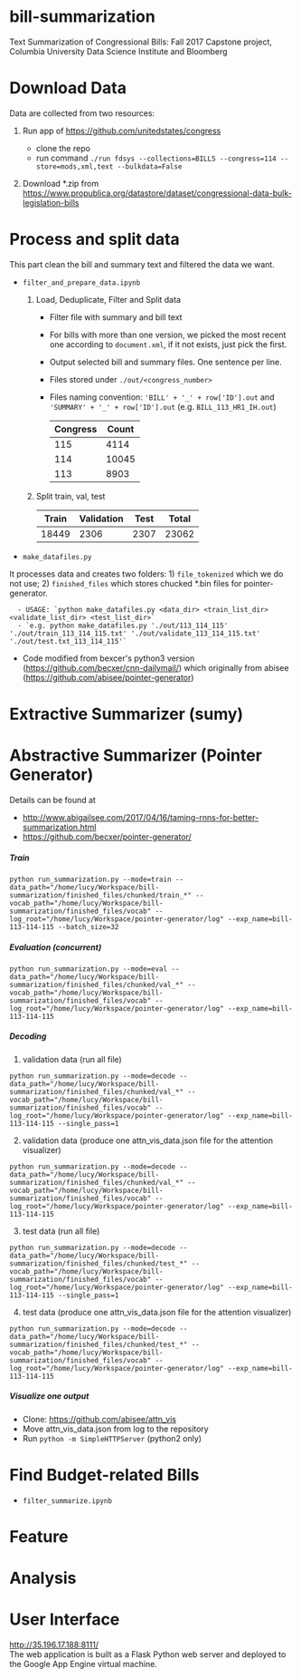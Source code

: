 # bill-summarization
Text Summarization of Congressional Bills: Fall 2017 Capstone project, Columbia University Data Science Institute and Bloomberg


<!-- # observations -->
<!-- Impact Lines 11711 -->
<!-- Title matching lines 2269 -->

<!-- # Initial Observations -->

<!-- | Observation | Count | -->
<!-- | ------ | ------ | -->
<!-- | Total Files Received | 8837 | -->
<!-- | Bills with valid file | 8759 | -->
<!-- | Bills with at least one summary | 5395 | -->
<!-- | Bills with at least two summary | 670 | -->
<!-- | Bills with at least three summary | 160 | -->
<!-- | Bills with at least four summary | 54 | -->


# Download Data

Data are collected from two resources:
1. Run app of https://github.com/unitedstates/congress
    - clone the repo
    - run command `./run fdsys --collections=BILLS --congress=114 --store=mods,xml,text --bulkdata=False`


2. Download *.zip from https://www.propublica.org/datastore/dataset/congressional-data-bulk-legislation-bills


# Process and split data

This part clean the bill and summary text and filtered the data we want.

- `filter_and_prepare_data.ipynb`
    1) Load, Deduplicate, Filter and Split data
        - Filter file with summary and bill text
        - For bills with more than one version, we picked the most recent one according to `document.xml`, if it not exists, just pick the first.
        - Output selected bill and summary files. One sentence per line.
        - Files stored under `./out/<congress_number>`
        - Files naming convention: `'BILL' + '_' + row['ID'].out` and `'SUMMARY' + '_' + row['ID'].out` (e.g. `BILL_113_HR1_IH.out`)


             | Congress | Count |
             | ------ | ------ |
             | 115 | 4114 |
             | 114 | 10045 |
             | 113 | 8903 |


    2) Split train, val, test


         | Train | Validation | Test | Total |
         | ------ | ------ | ------ | ------ |
         | 18449 | 2306 | 2307 | 23062 |


- `make_datafiles.py`

It processes data and creates two folders: 1) `file_tokenized` which we do not use; 2) `finished_files` which stores chucked *.bin files for pointer-generator.

      - USAGE: `python make_datafiles.py <data_dir> <train_list_dir> <validate_list_dir> <test_list_dir>`
      - `e.g. python make_datafiles.py './out/113_114_115' './out/train_113_114_115.txt' './out/validate_113_114_115.txt' './out/test.txt_113_114_115'`

- Code modified from bexcer's python3 version (https://github.com/becxer/cnn-dailymail/) which originally from abisee (https://github.com/abisee/pointer-generator)


# Extractive Summarizer (sumy)



# Abstractive Summarizer (Pointer Generator)

Details can be found at
- http://www.abigailsee.com/2017/04/16/taming-rnns-for-better-summarization.html
- https://github.com/becxer/pointer-generator/


##### Train
~~~
python run_summarization.py --mode=train --data_path="/home/lucy/Workspace/bill-summarization/finished_files/chunked/train_*" --vocab_path="/home/lucy/Workspace/bill-summarization/finished_files/vocab" --log_root="/home/lucy/Workspace/pointer-generator/log" --exp_name=bill-113-114-115 --batch_size=32
~~~

##### Evaluation (concurrent)
~~~
python run_summarization.py --mode=eval --data_path="/home/lucy/Workspace/bill-summarization/finished_files/chunked/val_*" --vocab_path="/home/lucy/Workspace/bill-summarization/finished_files/vocab" --log_root="/home/lucy/Workspace/pointer-generator/log" --exp_name=bill-113-114-115
~~~


##### Decoding

1) validation data (run all file)
~~~
python run_summarization.py --mode=decode --data_path="/home/lucy/Workspace/bill-summarization/finished_files/chunked/val_*" --vocab_path="/home/lucy/Workspace/bill-summarization/finished_files/vocab" --log_root="/home/lucy/Workspace/pointer-generator/log" --exp_name=bill-113-114-115 --single_pass=1
~~~

2) validation data (produce one attn_vis_data.json file for the attention visualizer)
~~~
python run_summarization.py --mode=decode --data_path="/home/lucy/Workspace/bill-summarization/finished_files/chunked/val_*" --vocab_path="/home/lucy/Workspace/bill-summarization/finished_files/vocab" --log_root="/home/lucy/Workspace/pointer-generator/log" --exp_name=bill-113-114-115
~~~


3) test data (run all file)
~~~
python run_summarization.py --mode=decode --data_path="/home/lucy/Workspace/bill-summarization/finished_files/chunked/test_*" --vocab_path="/home/lucy/Workspace/bill-summarization/finished_files/vocab" --log_root="/home/lucy/Workspace/pointer-generator/log" --exp_name=bill-113-114-115 --single_pass=1
~~~

4) test data (produce one attn_vis_data.json file for the attention visualizer)
~~~
python run_summarization.py --mode=decode --data_path="/home/lucy/Workspace/bill-summarization/finished_files/chunked/test_*" --vocab_path="/home/lucy/Workspace/bill-summarization/finished_files/vocab" --log_root="/home/lucy/Workspace/pointer-generator/log" --exp_name=bill-113-114-115
~~~

##### Visualize one output

- Clone: https://github.com/abisee/attn_vis
- Move attn_vis_data.json from log to the repository
- Run `python -m SimpleHTTPServer` (python2 only)



#  Find Budget-related Bills
- `filter_summarize.ipynb`


# Feature


# Analysis

# User Interface
http://35.196.17.188:8111/   
The web application is built as a Flask Python web server and deployed to the Google App Engine virtual machine.


